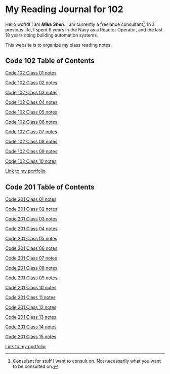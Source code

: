 # My Reading Journal for 102

Hello world!  I am ***Mike Shen***.  I am currently a freelance consultant[^1].  In a previous life, I spent 6 years in the Navy as a Reactor Operator, and the last 18 years doing building automation systems.

This website is to organize my class reading notes.

## Code 102 Table of Contents

[Code 102 Class 01 notes](https://mikeshen7.github.io/reading-notes/102/class-01)

[Code 102 Class 02 notes](https://mikeshen7.github.io/reading-notes/102/class-02)

[Code 102 Class 03 notes](https://mikeshen7.github.io/reading-notes/102/class-03)

[Code 102 Class 04 notes](https://mikeshen7.github.io/reading-notes/102/class-04)

[Code 102 Class 05 notes](https://mikeshen7.github.io/reading-notes/102/class-05)

[Code 102 Class 06 notes](https://mikeshen7.github.io/reading-notes/102/class-06)

[Code 102 Class 07 notes](https://mikeshen7.github.io/reading-notes/102/class-07)

[Code 102 Class 08 notes](https://mikeshen7.github.io/reading-notes/102/class-08)

[Code 102 Class 09 notes](https://mikeshen7.github.io/reading-notes/102/class-09)

[Code 102 Class 10 notes](https://mikeshen7.github.io/reading-notes/102/class-10)

[Link to my portfolio](https://github.com/mikeshen7)

## Code 201 Table of Contents

[Code 201 Class 01 notes](https://mikeshen7.github.io/reading-notes/201/class-01)

[Code 201 Class 02 notes](https://mikeshen7.github.io/reading-notes/201/class-02)

[Code 201 Class 03 notes](https://mikeshen7.github.io/reading-notes/201/class-03)

[Code 201 Class 04 notes](https://mikeshen7.github.io/reading-notes/201/class-04)

[Code 201 Class 05 notes](https://mikeshen7.github.io/reading-notes/201/class-05)

[Code 201 Class 06 notes](https://mikeshen7.github.io/reading-notes/201/class-06)

[Code 201 Class 07 notes](https://mikeshen7.github.io/reading-notes/201/class-07)

[Code 201 Class 08 notes](https://mikeshen7.github.io/reading-notes/201/class-08)

[Code 201 Class 09 notes](https://mikeshen7.github.io/reading-notes/201/class-09)

[Code 201 Class 10 notes](https://mikeshen7.github.io/reading-notes/201/class-10)

[Code 201 Class 11 notes](https://mikeshen7.github.io/reading-notes/201/class-11)

[Code 201 Class 12 notes](https://mikeshen7.github.io/reading-notes/201/class-12)

[Code 201 Class 13 notes](https://mikeshen7.github.io/reading-notes/201/class-13)

[Code 201 Class 14 notes](https://mikeshen7.github.io/reading-notes/201/class-14)

[Code 201 Class 15 notes](https://mikeshen7.github.io/reading-notes/201/class-15)

[Link to my portfolio](https://github.com/mikeshen7)

[^1]: Consulant for stuff I want to consult on.  Not necessarily what you want to be consulted on.
